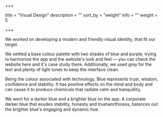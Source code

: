 +++

title = "Visual Design"
description = ""
sort_by = "weight"
info = ""
weight = 5

+++

We worked on developing a modern and friendly
visual identity, that fit our target.

We settled a base colour palette with two shades of blue and purple,
trying to harmonize the app and the website's look and feel — you can
check the website here and it's case study there. Additionally,
we used grey for the text and plenty of light tones to keep the interface clean.

Being the colour associated with technology, Blue represents
trust, wisdom, confidence and stability. It has positive effects on
the mind and body and can cause it to produce chemicals that radiate calm
and tranquillity.

We went for a darker blue and a brighter blue on the app.
A corporate darker blue that exudes stability, honesty and trustworthiness,
balances out the brighter blue's engaging and dynamic hue.
